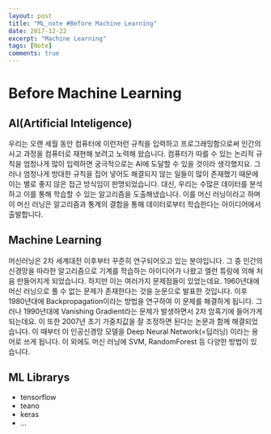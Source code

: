 ```yaml
---
layout: post
title: "ML_note #Before Machine Learning"
date: 2017-12-22
excerpt: "Machine Learning"
tags: [Note]
comments: true
---
```

# Before Machine Learning
## AI(Artificial Inteligence)
우리는 오랜 세월 동안 컴퓨터에 이런저런 규칙을 입력하고 프로그래밍함으로써 인간의 사고 과정을 컴퓨터로 재현해 보려고 노력해 왔습니다. 컴퓨터가 따를 수 있는 논리적 규칙을 엄청나게 많이 입력하면 궁극적으로는 AI에 도달할 수 있을 것이라 생각했지요. 그러나 엄청나게 방대한 규칙을 집어 넣어도 해결되지 않는 일들이 많이 존재했기 때문에 이는 별로 좋지 않은 접근 방식임이 판명되었습니다. 대신, 우리는 수많은 데이터를 분석하고 이를 통해 학습할 수 있는 알고리즘을 도출해냈습니다. 이를 머신 러닝이라고 하며 이 머신 러닝은 알고리즘과 통계의 결합을 통해 데이터로부터 학습한다는 아이디어에서 출발합니다.

## Machine Learning
머신러닝은 2차 세계대전 이후부터 꾸준히 연구되어오고 있는 분야입니다. 그 중 인간의 신경망을 따라한 알고리즘으로 기계를 학습하는 아이디어가 나왔고 엘런 튜링에 의해 처음 만들어지게 되었습니다. 하지만 이는 여러가지 문제점들이 있었는데요. 1960년대에 머신 러닝으로 풀 수 없는 문제가 존재한다는 것을 눈문으로 발표한 것입니다. 이후 1980년대에 Backpropagation이라는 방법을 연구하여 이 문제를 해결하게 됩니다. 그러나 1990년대에 Vanishing Gradient라는 문제가 발생하면서 2차 암흑기에 들어가게 되는데요. 이 또한 2007년 초기 가중치값을 잘 조정하면 된다는 논문과 함께 해결되었습니다. 이 때부터 이 인공신경망 모델을 Deep Neural Network(=딥러닝) 이라는 용어로 쓰게 됩니다. 이 외에도 머신 러닝에 SVM, RandomForest 등 다양한 방법이 있습니다.

## ML Librarys
- tensorflow
- teano
- keras
- ...

